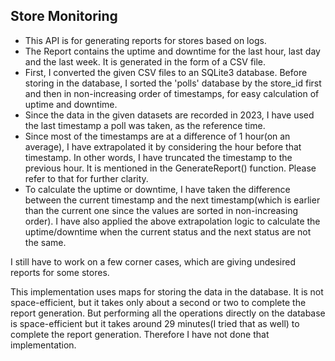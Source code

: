 ## Store Monitoring
- This API is for generating reports for stores based on logs.
- The Report contains the uptime and downtime for the last hour, last day and the last week. It is generated in the form of a CSV file.
- First, I converted the given CSV files to an SQLite3 database. Before storing in the database, I sorted the 'polls' database by the store_id first and then in non-increasing order of timestamps,
for easy calculation of uptime and downtime.
- Since the data in the given datasets are recorded in 2023, I have used the last timestamp a poll was taken, as the reference time.
- Since most of the timestamps are at a difference of 1 hour(on an average), I have extrapolated it by considering the hour before that timestamp. In other words, I have truncated the timestamp to the previous hour.
It is mentioned in the GenerateReport() function. Please refer to that for further clarity.
- To calculate the uptime or downtime, I have taken the difference between the current timestamp and the next timestamp(which is earlier than the current one since the values are sorted in non-increasing order). I have also
applied the above extrapolation logic to calculate the uptime/downtime when the current status and the next status are not the same.

I still have to work on a few corner cases, which are giving undesired reports for some stores.

This implementation uses maps for storing the data in the database. It is not space-efficient, but it takes only about a second or two to complete the report generation. But performing all the operations directly on the database is space-efficient but it takes around 29 minutes(I tried that as well) to complete the report generation. Therefore I have not done that implementation.
